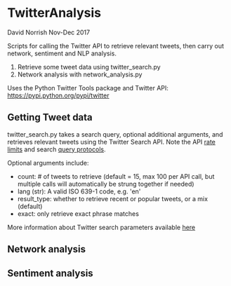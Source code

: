 # TwitterAnalysis
David Norrish Nov-Dec 2017  

Scripts for calling the Twitter API to retrieve relevant tweets, then carry out
network, sentiment and NLP analysis.

1. Retrieve some tweet data using twitter_search.py
2. Network analysis with network_analysis.py

Uses the Python Twitter Tools package and Twitter API:
https://pypi.python.org/pypi/twitter

## Getting Tweet data
twitter_search.py takes a search query, optional additional arguments, and
retrieves relevant tweets using the Twitter Search API. Note the API
[rate limits](https://developer.twitter.com/en/docs/basics/rate-limits)
and search [query protocols](https://developer.twitter.com/en/docs/tweets/search/guides/standard-operators).

Optional arguments include:
- count: # of tweets to retrieve (default = 15, max 100 per API call, but
multiple calls will automatically be strung together if needed)
- lang (str): A valid ISO 639-1 code, e.g. 'en'
- result_type: whether to retrieve recent or popular tweets, or a mix (default)
- exact: only retrieve exact phrase matches

More information about Twitter search parameters available [here](https://developer.twitter.com/en/docs/tweets/search/guides/standard-operators)


## Network analysis


## Sentiment analysis
